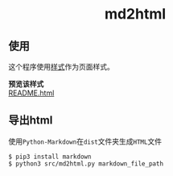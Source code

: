 # <center>md2html</center>

## 使用
这个程序使用[样式](http://zhangjikai.com/markdown-css)作为页面样式。 

**预览该样式**  
[README.html](/md2html/README.html)  
  
## 导出html
使用`Python-Markdown`在`dist`文件夹生成`HTML`文件
```
$ pip3 install markdown
$ python3 src/md2html.py markdown_file_path
```